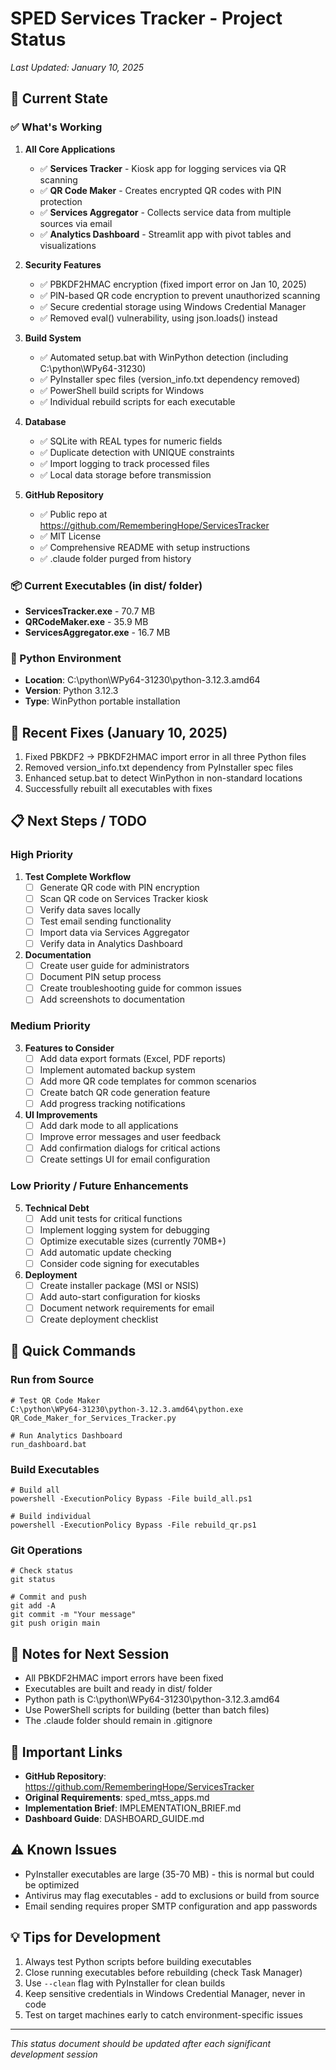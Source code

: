 # SPED Services Tracker - Project Status
*Last Updated: January 10, 2025*

## 🎯 Current State

### ✅ What's Working
1. **All Core Applications**
   - ✅ **Services Tracker** - Kiosk app for logging services via QR scanning
   - ✅ **QR Code Maker** - Creates encrypted QR codes with PIN protection
   - ✅ **Services Aggregator** - Collects service data from multiple sources via email
   - ✅ **Analytics Dashboard** - Streamlit app with pivot tables and visualizations

2. **Security Features**
   - ✅ PBKDF2HMAC encryption (fixed import error on Jan 10, 2025)
   - ✅ PIN-based QR code encryption to prevent unauthorized scanning
   - ✅ Secure credential storage using Windows Credential Manager
   - ✅ Removed eval() vulnerability, using json.loads() instead

3. **Build System**
   - ✅ Automated setup.bat with WinPython detection (including C:\python\WPy64-31230)
   - ✅ PyInstaller spec files (version_info.txt dependency removed)
   - ✅ PowerShell build scripts for Windows
   - ✅ Individual rebuild scripts for each executable

4. **Database**
   - ✅ SQLite with REAL types for numeric fields
   - ✅ Duplicate detection with UNIQUE constraints
   - ✅ Import logging to track processed files
   - ✅ Local data storage before transmission

5. **GitHub Repository**
   - ✅ Public repo at https://github.com/RememberingHope/ServicesTracker
   - ✅ MIT License
   - ✅ Comprehensive README with setup instructions
   - ✅ .claude folder purged from history

### 📦 Current Executables (in dist/ folder)
- **ServicesTracker.exe** - 70.7 MB
- **QRCodeMaker.exe** - 35.9 MB
- **ServicesAggregator.exe** - 16.7 MB

### 🐍 Python Environment
- **Location**: C:\python\WPy64-31230\python-3.12.3.amd64
- **Version**: Python 3.12.3
- **Type**: WinPython portable installation

## 🔧 Recent Fixes (January 10, 2025)
1. Fixed PBKDF2 → PBKDF2HMAC import error in all three Python files
2. Removed version_info.txt dependency from PyInstaller spec files
3. Enhanced setup.bat to detect WinPython in non-standard locations
4. Successfully rebuilt all executables with fixes

## 📋 Next Steps / TODO

### High Priority
1. **Test Complete Workflow**
   - [ ] Generate QR code with PIN encryption
   - [ ] Scan QR code on Services Tracker kiosk
   - [ ] Verify data saves locally
   - [ ] Test email sending functionality
   - [ ] Import data via Services Aggregator
   - [ ] Verify data in Analytics Dashboard

2. **Documentation**
   - [ ] Create user guide for administrators
   - [ ] Document PIN setup process
   - [ ] Create troubleshooting guide for common issues
   - [ ] Add screenshots to documentation

### Medium Priority
3. **Features to Consider**
   - [ ] Add data export formats (Excel, PDF reports)
   - [ ] Implement automated backup system
   - [ ] Add more QR code templates for common scenarios
   - [ ] Create batch QR code generation feature
   - [ ] Add progress tracking notifications

4. **UI Improvements**
   - [ ] Add dark mode to all applications
   - [ ] Improve error messages and user feedback
   - [ ] Add confirmation dialogs for critical actions
   - [ ] Create settings UI for email configuration

### Low Priority / Future Enhancements
5. **Technical Debt**
   - [ ] Add unit tests for critical functions
   - [ ] Implement logging system for debugging
   - [ ] Optimize executable sizes (currently 70MB+)
   - [ ] Add automatic update checking
   - [ ] Consider code signing for executables

6. **Deployment**
   - [ ] Create installer package (MSI or NSIS)
   - [ ] Add auto-start configuration for kiosks
   - [ ] Document network requirements for email
   - [ ] Create deployment checklist

## 🚀 Quick Commands

### Run from Source
```batch
# Test QR Code Maker
C:\python\WPy64-31230\python-3.12.3.amd64\python.exe QR_Code_Maker_for_Services_Tracker.py

# Run Analytics Dashboard
run_dashboard.bat
```

### Build Executables
```batch
# Build all
powershell -ExecutionPolicy Bypass -File build_all.ps1

# Build individual
powershell -ExecutionPolicy Bypass -File rebuild_qr.ps1
```

### Git Operations
```batch
# Check status
git status

# Commit and push
git add -A
git commit -m "Your message"
git push origin main
```

## 📝 Notes for Next Session
- All PBKDF2HMAC import errors have been fixed
- Executables are built and ready in dist/ folder
- Python path is C:\python\WPy64-31230\python-3.12.3.amd64
- Use PowerShell scripts for building (better than batch files)
- The .claude folder should remain in .gitignore

## 🔗 Important Links
- **GitHub Repository**: https://github.com/RememberingHope/ServicesTracker
- **Original Requirements**: sped_mtss_apps.md
- **Implementation Brief**: IMPLEMENTATION_BRIEF.md
- **Dashboard Guide**: DASHBOARD_GUIDE.md

## ⚠️ Known Issues
- PyInstaller executables are large (35-70 MB) - this is normal but could be optimized
- Antivirus may flag executables - add to exclusions or build from source
- Email sending requires proper SMTP configuration and app passwords

## 💡 Tips for Development
1. Always test Python scripts before building executables
2. Close running executables before rebuilding (check Task Manager)
3. Use `--clean` flag with PyInstaller for clean builds
4. Keep sensitive credentials in Windows Credential Manager, never in code
5. Test on target machines early to catch environment-specific issues

---

*This status document should be updated after each significant development session*